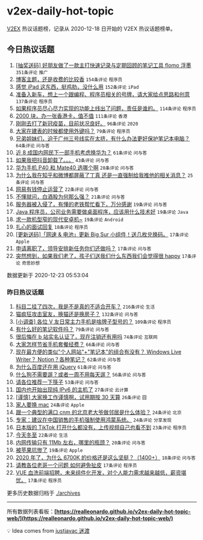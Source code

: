 # v2ex-daily-hot-topic

[V2EX](https://www.v2ex.com/) 热议话题榜，记录从 2020-12-18 日开始的 V2EX 热议话题榜单。

## 今日热议话题

<!-- TODAY BEGIN -->
1. [[抽奖送码] 好朋友做了一款主打快速记录与定期回顾的笔记工具 flomo 浮墨](https://www.v2ex.com/t/737693) ``351条评论`` ``推广``
1. [博客主题，还是收费的比较香](https://www.v2ex.com/t/737701) ``154条评论`` ``程序员``
1. [感觉 iPad 这东西，挺鸡肋，没什么用](https://www.v2ex.com/t/737726) ``152条评论`` ``iPad``
1. [准备入新车，想上一个跟编程、程序员相关的号牌，请大家给点思路和创意](https://www.v2ex.com/t/737773) ``137条评论`` ``程序员``
1. [如果程序员尽心尽力实现的功能上线出了问题，责任是谁的。](https://www.v2ex.com/t/737781) ``114条评论`` ``程序员``
1. [2000 块，办一张香港卡，值不值](https://www.v2ex.com/t/737723) ``111条评论`` ``香港``
1. [刚刚去打了新冠疫苗，目前状况良好。](https://www.v2ex.com/t/737907) ``96条评论`` ``2020``
1. [大家在建表的时候都使用外键吗？](https://www.v2ex.com/t/737758) ``79条评论`` ``程序员``
1. [兄弟姐妹们，迫于广州三号线实在太挤，有什么办法更好保护笔记本电脑？](https://www.v2ex.com/t/737764) ``64条评论`` ``问与答``
1. [近 8 成国内网民下一部手机考虑换华为？](https://www.v2ex.com/t/737951) ``61条评论`` ``问与答``
1. [如果我把抖音卸载了。。。](https://www.v2ex.com/t/738026) ``43条评论`` ``问与答``
1. [华为手机 P40 和 Mate40 选哪个啊](https://www.v2ex.com/t/737733) ``28条评论`` ``问与答``
1. [为什么我在知乎和微博都屏蔽了丁真 还是一直强制给我推他的相关消息？](https://www.v2ex.com/t/737730) ``25条评论`` ``问与答``
1. [网易有钱停止运营了](https://www.v2ex.com/t/737689) ``22条评论`` ``问与答``
1. [不懂就问，白酒股为何那么强？](https://www.v2ex.com/t/737881) ``21条评论`` ``问与答``
1. [服务器被入侵了，有懂的老铁帮忙看下，万分感谢](https://www.v2ex.com/t/738036) ``19条评论`` ``问与答``
1. [Java 程序员，公司业务需要做桌面程序，应该用什么技术好](https://www.v2ex.com/t/737944) ``19条评论`` ``Java``
1. [求一款机型窄的现代安卓机~](https://www.v2ex.com/t/737808) ``19条评论`` ``Android``
1. [扎心的面试回复](https://www.v2ex.com/t/737828) ``18条评论`` ``程序员``
1. [[更新送码]「网速 & 电池」更新 Big Sur 小组件！送几枚兑换码。](https://www.v2ex.com/t/737937) ``17条评论`` ``Apple``
1. [申请离职了，领导安排新任务你们还做吗？](https://www.v2ex.com/t/737872) ``17条评论`` ``问与答``
1. [突然想到，如果我们老了，孩子们送我们什么东西我们会觉得很 happy](https://www.v2ex.com/t/737802) ``17条评论`` ``奇思妙想``

数据更新于 2020-12-23 05:53:04
<!-- TODAY END -->

### 昨日热议话题

<!-- YESTERDAY BEGIN -->
1. [科目二挂了四次，我是不是真的不适合开车？](https://www.v2ex.com/t/737384) ``216条评论`` ``生活``
1. [猫疯狂攻击室友，换猫还是换房子？](https://www.v2ex.com/t/737423) ``132条评论`` ``问与答``
1. [[小调查] 各位 V 友日常主力手机是啥牌子型号的？](https://www.v2ex.com/t/737385) ``109条评论`` ``程序员``
1. [有什么好的笔记软件吗？](https://www.v2ex.com/t/737348) ``79条评论`` ``问与答``
1. [很后悔在 b 站实名认证了，现在注销还有用吗](https://www.v2ex.com/t/737422) ``74条评论`` ``互联网``
1. [大家怎样节省手机套餐经费？](https://www.v2ex.com/t/737388) ``66条评论`` ``问与答``
1. [现在最方便的类似"个人网站"+"笔记本"的组合有没有？ Windows Live Writer？ Notion？各种笔记？](https://www.v2ex.com/t/737328) ``62条评论`` ``问与答``
1. [为什么百度还在用 jQuery](https://www.v2ex.com/t/737510) ``61条评论`` ``问与答``
1. [什么狗不需要遛？或者一周不用每天遛？](https://www.v2ex.com/t/737359) ``56条评论`` ``问与答``
1. [请各位推荐一下筷子](https://www.v2ex.com/t/737442) ``53条评论`` ``问与答``
1. [国内也开始出现纯 IPv6 的主机了](https://www.v2ex.com/t/737546) ``27条评论`` ``云计算``
1. [[谨慎] 大家换工作谨慎啊，试用期按 30 天算](https://www.v2ex.com/t/737522) ``26条评论`` ``囧``
1. [家人要换 mac](https://www.v2ex.com/t/737530) ``24条评论`` ``Apple``
1. [跟一个典型的满口 cnm 的北京老大爷做邻居是什么体验？](https://www.v2ex.com/t/737429) ``24条评论`` ``北京``
1. [专家：建议在中国销售的手机强制使用鸿蒙系统。](https://www.v2ex.com/t/737461) ``24条评论`` ``分享发现``
1. [日本版的 TikTok 打开什么都没有，上传视频自己也看不到](https://www.v2ex.com/t/737394) ``23条评论`` ``程序员``
1. [今天冬至](https://www.v2ex.com/t/737408) ``22条评论`` ``生活``
1. [内网传输只有 11Mb 左右，哪里的瓶颈？](https://www.v2ex.com/t/737636) ``20条评论`` ``问与答``
1. [被苹果坑惨了](https://www.v2ex.com/t/737500) ``19条评论`` ``Apple``
1. [2020 年了，为什么 6700K 的价格还是这么坚挺？（1400+）](https://www.v2ex.com/t/737453) ``18条评论`` ``问与答``
1. [请教各位老哥一个问题 如何避免扯皮](https://www.v2ex.com/t/737551) ``17条评论`` ``程序员``
1. [VUE 血洗前端招聘，未来组件化开发，对个人能力需求越来越低，薪资堪忧。](https://www.v2ex.com/t/737559) ``17条评论`` ``程序员``
<!-- YESTERDAY END -->

更多历史数据归档于 [./archives](./archives)

---

所有数据列表看板：**[https://realleonardo.github.io/v2ex-daily-hot-topic-web/](https://realleonardo.github.io/v2ex-daily-hot-topic-web/)**

💡 Idea comes from [justjavac 迷渡](https://github.com/justjavac/)
